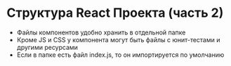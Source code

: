 # Структура React Проекта (часть 2)

- Файлы компонентов удобно хранить в отдельной папке
- Кроме JS и CSS у компонента могут быть файлы с юнит-тестами и другими ресурсами
- Если в папке есть файл index.js, то он импортируется по умолчанию
